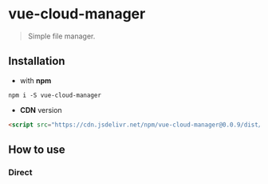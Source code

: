 # vue-cloud-manager

> Simple file manager.

## Installation

* with **npm**
```
npm i -S vue-cloud-manager
```
* **CDN** version

```html
<script src="https://cdn.jsdelivr.net/npm/vue-cloud-manager@0.0.9/dist/vue-cloud-manager.js"></script>
```

## How to use

### Direct <script> Include

> see ```examples/simple```

```html
<div id="app">
  <vue-cloud-manager/>
</div>

<script src="vue-cloud-manager.js"></script>
<script type="text/javascript">
    let data = { }
    vueCloudManager.vcmData = data
</script>
```

> ```data``` must be include **root** instance

```
data = { 
    id: 0,
    name: 'root name',
    createTime: '',
    createDate: '',
    modifiedTime: '',
    modifiedDate: '',
    owner: '',
    format: 'root',
    share: '',
    data: '',
    children: []
}
```

## Development

``` bash
# clone project
git clone https://github.com/VSymonenko/vue-cloud-manager.git

# go to folder
cd vue-cloud-manager

# install dependencies
npm install

# dev server with hot reload at localhost:8888
npm run dev

# dev server with hot reload and without dashboard
npm start

# build for production with minification
npm run build

# build for production and view the bundle analyzer report
npm run build --report

# run unit tests
npm run unit

# run e2e tests
npm run e2e

# run all tests
npm test
```

## License

[MIT](http://opensource.org/licenses/MIT)

Copyright (c) 2017-2018 VSymonenko